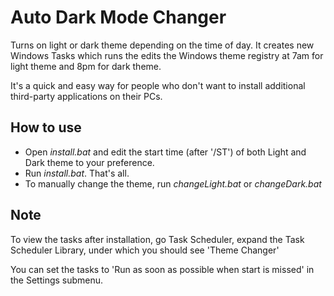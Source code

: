 # Auto Dark Mode Changer
Turns on light or dark theme depending on the time of day. 
It creates new Windows Tasks which runs the edits the Windows theme registry at 7am for light theme and 8pm for dark theme.

It's a quick and easy way for people who don't want to install additional third-party applications on their PCs.

## How to use
 - Open *install.bat* and edit the start time (after '/ST') of both Light and Dark theme to your preference.
 - Run *install.bat*. That's all.
 - To manually change the theme, run *changeLight.bat* or *changeDark.bat*
 
## Note
 To view the tasks after installation, go Task Scheduler, expand the Task Scheduler Library, under which you should see 'Theme Changer'
 
 You can set the tasks to 'Run as soon as possible when start is missed' in the Settings submenu.
 
 
